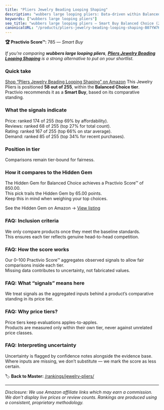 ```yaml
---
title: "Pliers Jewelry Beading Looping Shaping"
description: "wubbers large looping pliers: Data-driven within Balanced Choice ranking using the Practivio Score™. Positioned by quality, value, demand, findability, momentu…"
keywords: ["wubbers large looping pliers"]
seo_title: "wubbers large looping pliers — Smart Buy Balanced Choice (2025)"
canonicalURL: "/products/pliers-jewelry-beading-looping-shaping-B07YW7K778/"
---
```


**🏆 Practivio Score™:** 785 — _Smart Buy_


*If you're comparing **wubbers large looping pliers**, **[Pliers Jewelry Beading Looping Shaping](https://www.amazon.com/dp/B07YW7K778?tag=practivio-20)** is a strong alternative to put on your shortlist.*
### Quick take
[Shop “Pliers Jewelry Beading Looping Shaping” on Amazon](https://www.amazon.com/dp/B07YW7K778?tag=practivio-20)
This Jewelry Pliers is positioned **58 out of 255**, within the **Balanced Choice tier**.  
Practivio recommends it as a **Smart Buy**, based on its comparative standing.

### What the signals indicate
Price: ranked 174 of 255 (top 69% by affordability).  
Reviews: ranked 68 of 255 (top 27% for total count).  
Rating: ranked 167 of 255 (top 66% on star average).  
Demand: ranked 85 of 255 (top 34% for recent purchases).

### Position in tier
Comparisons remain tier-bound for fairness.

### How it compares to the Hidden Gem
The Hidden Gem for Balanced Choice achieves a Practivio Score™ of 850.00.  
This pick trails the Hidden Gem by 65.00 points.  
Keep this in mind when weighing your top choices.  

See the Hidden Gem on Amazon → [View listing](https://www.amazon.com/dp/B000JNRR0Y?tag=practivio-20)

### FAQ: Inclusion criteria
We only compare products once they meet the baseline standards.  
This ensures each tier reflects genuine head-to-head competition.

### FAQ: How the score works
Our 0–100 Practivio Score™ aggregates observed signals to allow fair comparisons inside each tier.  
Missing data contributes to uncertainty, not fabricated values.

### FAQ: What “signals” means here
We treat signals as the aggregated inputs behind a product’s comparative standing in its price tier.

### FAQ: Why price tiers?
Price tiers keep evaluations apples-to-apples.  
Products are measured only within their own tier, never against unrelated price classes.

### FAQ: Interpreting uncertainty
Uncertainty is flagged by confidence notes alongside the evidence base.  
Where inputs are missing, we don’t substitute — we mark the score as less certain.


🏷️ **Back to Master:** [/rankings/jewelry-pliers/](/rankings/jewelry-pliers/)

---
_Disclosure: We use Amazon affiliate links which may earn a commission. We don’t display live prices or review counts. Rankings are produced using a consistent, proprietary methodology._
